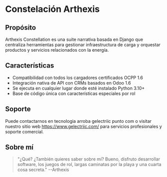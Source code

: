 # Constelación Arthexis

## Propósito
Arthexis Constellation es una suite narrativa basada en Django que centraliza herramientas para gestionar infraestructura de carga y orquestar productos y servicios relacionados con la energía.

## Características
- Compatibilidad con todos los cargadores certificados OCPP 1.6
- Integración nativa de API con CRMs basados en Odoo 1.6
- Se ejecuta en cualquier lugar donde esté instalado Python 3.10+
- Base de código única con características especiales por rol

## Soporte
Puede contactarnos en tecnologia arroba gelectriic punto com o visitar nuestro sitio web https://www.gelectriic.com/ para servicios profesionales y soporte comercial.

## Sobre mí
> "¿Qué? ¿También quieres saber sobre mí? Bueno, disfruto desarrollar software, los juegos de rol, largas caminatas por la playa y una cuarta cosa secreta."
> --Arthexis

